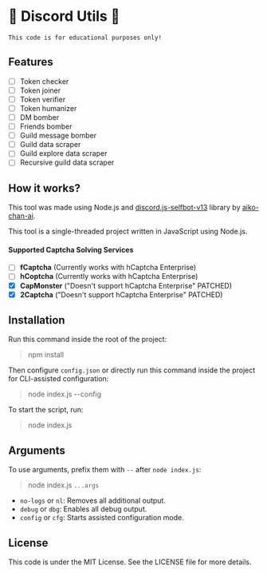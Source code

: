 # 🤖 Discord Utils 🤖

    This code is for educational purposes only!

## Features

- [ ] Token checker
- [ ] Token joiner
- [ ] Token verifier
- [ ] Token humanizer
- [ ] DM bomber
- [ ] Friends bomber
- [ ] Guild message bomber
- [ ] Guild data scraper
- [ ] Guild explore data scraper
- [ ] Recursive guild data scraper

## How it works?

This tool was made using Node.js and [discord.js-selfbot-v13](https://github.com/aiko-chan-ai/discord.js-selfbot-v13) library by [aiko-chan-ai](https://github.com/aiko-chan-ai).

This tool is a single-threaded project written in JavaScript using Node.js.

#### Supported Captcha Solving Services
- [ ] **fCaptcha** (Currently works with hCaptcha Enterprise)
- [ ] **hCoptcha** (Currently works with hCaptcha Enterprise)
- [x] **CapMonster** ("Doesn't support hCaptcha Enterprise" PATCHED)
- [x] **2Captcha** ("Doesn't support hCaptcha Enterprise" PATCHED)

## Installation

Run this command inside the root of the project:

> npm install

Then configure `config.json` or directly run this command inside the project for CLI-assisted configuration:

> node index.js --config

To start the script, run:

> node index.js

## Arguments

To use arguments, prefix them with `--` after `node index.js`:

> node index.js `...args`

- `no-logs` or `nl`: Removes all additional output.
- `debug` or `dbg`: Enables all debug output.
- `config` or `cfg`: Starts assisted configuration mode.

## License

This code is under the MIT License. See the LICENSE file for more details.
